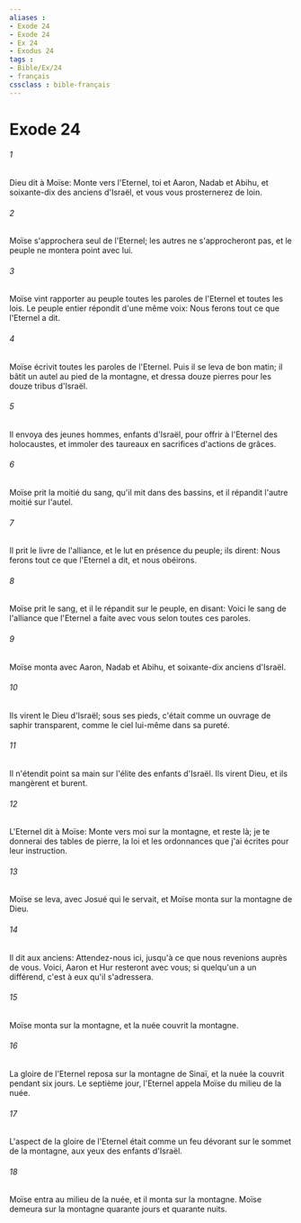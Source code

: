 ```yaml
---
aliases : 
- Exode 24
- Exode 24
- Ex 24
- Exodus 24
tags : 
- Bible/Ex/24
- français
cssclass : bible-français
---
```


# Exode 24

###### 1
Dieu dit à Moïse: Monte vers l'Eternel, toi et Aaron, Nadab et Abihu, et soixante-dix des anciens d'Israël, et vous vous prosternerez de loin.
###### 2
Moïse s'approchera seul de l'Eternel; les autres ne s'approcheront pas, et le peuple ne montera point avec lui.
###### 3
Moïse vint rapporter au peuple toutes les paroles de l'Eternel et toutes les lois. Le peuple entier répondit d'une même voix: Nous ferons tout ce que l'Eternel a dit.
###### 4
Moïse écrivit toutes les paroles de l'Eternel. Puis il se leva de bon matin; il bâtit un autel au pied de la montagne, et dressa douze pierres pour les douze tribus d'Israël.
###### 5
Il envoya des jeunes hommes, enfants d'Israël, pour offrir à l'Eternel des holocaustes, et immoler des taureaux en sacrifices d'actions de grâces.
###### 6
Moïse prit la moitié du sang, qu'il mit dans des bassins, et il répandit l'autre moitié sur l'autel.
###### 7
Il prit le livre de l'alliance, et le lut en présence du peuple; ils dirent: Nous ferons tout ce que l'Eternel a dit, et nous obéirons.
###### 8
Moïse prit le sang, et il le répandit sur le peuple, en disant: Voici le sang de l'alliance que l'Eternel a faite avec vous selon toutes ces paroles.
###### 9
Moïse monta avec Aaron, Nadab et Abihu, et soixante-dix anciens d'Israël.
###### 10
Ils virent le Dieu d'Israël; sous ses pieds, c'était comme un ouvrage de saphir transparent, comme le ciel lui-même dans sa pureté.
###### 11
Il n'étendit point sa main sur l'élite des enfants d'Israël. Ils virent Dieu, et ils mangèrent et burent.
###### 12
L'Eternel dit à Moïse: Monte vers moi sur la montagne, et reste là; je te donnerai des tables de pierre, la loi et les ordonnances que j'ai écrites pour leur instruction.
###### 13
Moïse se leva, avec Josué qui le servait, et Moïse monta sur la montagne de Dieu.
###### 14
Il dit aux anciens: Attendez-nous ici, jusqu'à ce que nous revenions auprès de vous. Voici, Aaron et Hur resteront avec vous; si quelqu'un a un différend, c'est à eux qu'il s'adressera.
###### 15
Moïse monta sur la montagne, et la nuée couvrit la montagne.
###### 16
La gloire de l'Eternel reposa sur la montagne de Sinaï, et la nuée la couvrit pendant six jours. Le septième jour, l'Eternel appela Moïse du milieu de la nuée.
###### 17
L'aspect de la gloire de l'Eternel était comme un feu dévorant sur le sommet de la montagne, aux yeux des enfants d'Israël.
###### 18
Moïse entra au milieu de la nuée, et il monta sur la montagne. Moïse demeura sur la montagne quarante jours et quarante nuits.
